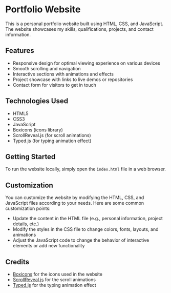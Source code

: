# Portfolio Website

This is a personal portfolio website built using HTML, CSS, and JavaScript. The website showcases my skills, qualifications, projects, and contact information.

## Features

- Responsive design for optimal viewing experience on various devices
- Smooth scrolling and navigation
- Interactive sections with animations and effects
- Project showcase with links to live demos or repositories
- Contact form for visitors to get in touch

## Technologies Used

- HTML5
- CSS3
- JavaScript
- Boxicons (icons library)
- ScrollReveal.js (for scroll animations)
- Typed.js (for typing animation effect)

## Getting Started

To run the website locally, simply open the `index.html` file in a web browser.

## Customization

You can customize the website by modifying the HTML, CSS, and JavaScript files according to your needs. Here are some common customization points:

- Update the content in the HTML file (e.g., personal information, project details, etc.)
- Modify the styles in the CSS file to change colors, fonts, layouts, and animations
- Adjust the JavaScript code to change the behavior of interactive elements or add new functionality

## Credits

- [Boxicons](https://boxicons.com/) for the icons used in the website
- [ScrollReveal.js](https://scrollrevealjs.org/) for the scroll animations
- [Typed.js](https://mattboldt.com/demos/typed-js/) for the typing animation effect
